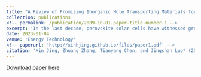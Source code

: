 ```yaml
---
title: "A Review of Promising Inorganic Hole Transporting Materials for Perovskite Solar Cells, Energy Technology"
collection: publications
<!-- permalink: /publication/2009-10-01-paper-title-number-1 -->
excerpt: 'In the last decade, perovskite solar cells have witnessed great progress with a certified photoelectric conversion efficiency of 25.7%, which is comparable to single-crystal silicon solar cells, but the stability issue still restricts commercialization. As a solution to stability improvement, inorganic hole transport materials (HTMs) are widely studied due to their excellent stability compared to traditional organic HTMs, as well as low fabrication cost and high conductivity. Herein, the intrinsic properties of widely studied inorganic p-type materials for HTMs, their fabrication methods, and the progress that has been made with them are summarized. In addition, the cost of various inorganic HTMs is also discussed.'
date: 2023-01-04
venue: 'Energy Technology'
<!-- paperurl: 'http://xinhjing.github.io/files/paper1.pdf' -->
citation: 'Xin Jing, Zhuang Zhang, Tianyang Chen, and Jingshan Luo* (2023) . &quot;A Review of Promising Inorganic Hole Transporting Materials for Perovskite Solar Cells, Energy Technology.&quot; <i>Energy Technology</i>. 11: 2201005.'
---
```

<!-- This paper is about the number 1. The number 2 is left for future work. -->

[Download paper here]([http://xinhjing.github.io/files/paper1.pdf])

<!-- Recommended citation: Your Name, You. (2009). "Paper Title Number 1." <i>Journal 1</i>. 1(1). -->
